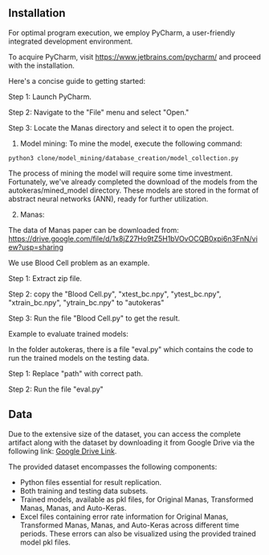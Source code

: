 
## Installation

For optimal program execution, we employ PyCharm, a user-friendly integrated development environment.

To acquire PyCharm, visit https://www.jetbrains.com/pycharm/ and proceed with the installation.

Here's a concise guide to getting started:

Step 1: Launch PyCharm.

Step 2: Navigate to the "File" menu and select "Open."

Step 3: Locate the Manas directory and select it to open the project.

1. Model mining:
To mine the model, execute the following command:
```
python3 clone/model_mining/database_creation/model_collection.py
```  
The process of mining the model will require some time investment. Fortunately, we've already completed the download of the models from the autokeras/mined_model directory. These models are stored in the format of abstract neural networks (ANN), ready for further utilization.

2. Manas:

The data of Manas paper can be downloaded from: https://drive.google.com/file/d/1x8jZ27Ho9tZ5H1bVOvOCQB0xpi6n3FnN/view?usp=sharing



We use Blood Cell problem as an example.

Step 1: Extract zip file.

Step 2: copy the "Blood Cell.py", "xtest_bc.npy", "ytest_bc.npy", "xtrain_bc.npy", "ytrain_bc.npy" to "autokeras"

Step 3: Run the file "Blood Cell.py" to get the result.

Example to evaluate trained models:

In the folder autokeras, there is a file "eval.py" which contains the code to run the trained models on the testing data.

Step 1: Replace "path" with correct path.

Step 2: Run the file "eval.py" 


## Data

Due to the extensive size of the dataset, you can access the complete artifact along with the dataset by downloading it from Google Drive via the following link: [Google Drive Link](https://drive.google.com/file/d/1x8jZ27Ho9tZ5H1bVOvOCQB0xpi6n3FnN/view?usp=sharing).

The provided dataset encompasses the following components:

* Python files essential for result replication.
* Both training and testing data subsets.
* Trained models, available as pkl files, for Original Manas, Transformed Manas, Manas, and Auto-Keras.
* Excel files containing error rate information for Original Manas, Transformed Manas, Manas, and Auto-Keras across different time periods. These errors can also be visualized using the provided trained model pkl files.
